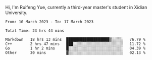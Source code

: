 Hi, I'm Ruifeng Yue, currently a third-year master's student in Xidian University.

<!--
**yrf105/yrf105** is a ✨ _special_ ✨ repository because its `README.md` (this file) appears on your GitHub profile.

Here are some ideas to get you started:

- 🔭 I’m currently working on ...
- 🌱 I’m currently learning ...
- 👯 I’m looking to collaborate on ...
- 🤔 I’m looking for help with ...
- 💬 Ask me about ...
- 📫 How to reach me: ...
- 😄 Pronouns: ...
- ⚡ Fun fact: ...
-->

<!--START_SECTION:waka-->

```text
From: 10 March 2023 - To: 17 March 2023

Total Time: 23 hrs 44 mins

Markdown   18 hrs 13 mins  ███████████████████▒░░░░░   76.79 %
C++        2 hrs 47 mins   ███░░░░░░░░░░░░░░░░░░░░░░   11.72 %
Go         1 hr 2 mins     █░░░░░░░░░░░░░░░░░░░░░░░░   04.39 %
Other      30 mins         ▓░░░░░░░░░░░░░░░░░░░░░░░░   02.13 %
```

<!--END_SECTION:waka-->
